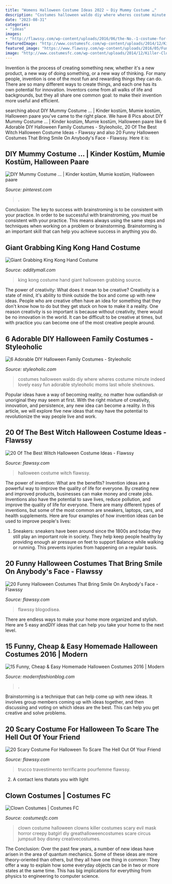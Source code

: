 ```yaml
---
title: "Womens Halloween Costume Ideas 2022 ~ Diy Mummy Costume …"
description: "Costumes halloween waldo diy where wheres costume minute indeed lovely easy fun adorable styleoholic moms last whole sheknows"
date: "2023-08-31"
categories:
- "ideas"
images:
- "http://flawssy.com/wp-content/uploads/2016/06/the-No.-1-costume-for-adult-women-this-Halloween..jpg"
featuredImage: "http://www.costumesfc.com/wp-content/uploads/2014/12/Killer-Clown-Costume.jpg"
featured_image: "https://www.flawssy.com/wp-content/uploads/2016/05/Funny-Movie-Halloween-Costume-Ideas.jpg"
image: "http://www.costumesfc.com/wp-content/uploads/2014/12/Killer-Clown-Costume.jpg"
---
```



Invention is the process of creating something new, whether it's a new product, a new way of doing something, or a new way of thinking. For many people, invention is one of the most fun and rewarding things they can do. There are so many different ways to create things, and each one has its own potential for innovation. Inventors come from all walks of life and backgrounds, but they all share one common goal: to make their invention more useful and efficient.

	

		
searching about DIY Mummy Costume … | Kinder kostüm, Mumie kostüm, Halloween paare you've came to the right place. We have 8 Pics about DIY Mummy Costume … | Kinder kostüm, Mumie kostüm, Halloween paare like 6 Adorable DIY Halloween Family Costumes - Styleoholic, 20 Of The Best Witch Halloween Costume Ideas - Flawssy and also 20 Funny Halloween Costumes That Bring Smile On Anybody&#039;s Face - Flawssy. Here it is:
		
    
## DIY Mummy Costume … | Kinder Kostüm, Mumie Kostüm, Halloween Paare

<img loading=lazy src="https://i.pinimg.com/736x/56/62/f4/5662f46f51b2ec5b51ad78d45dbf5467.jpg" onerror="this.onerror=null;this.src='https://tse3.mm.bing.net/th?id=OIP.DyhX4JlRTUScm-Oqs5IujgHaJ_&amp;pid=15.1';" alt="DIY Mummy Costume … | Kinder kostüm, Mumie kostüm, Halloween paare">

_Source: pinterest.com_

>. 

	

Conclusion: The key to success with brainstroming is to be consistent with your practice.
In order to be successful with brainstroming, you must be consistent with your practice. This means always using the same steps and techniques when working on a problem or brainstorming. Brainstorming is an important skill that can help you achieve success in anything you do.

    
## Giant Grabbing King Kong Hand Costume

<img loading=lazy src="https://odditymall.com/includes/content/upload/king-kong-hand-costume-7059.jpg" onerror="this.onerror=null;this.src='https://tse3.mm.bing.net/th?id=OIP.ZpT-7R6qDSb2FvXGQX4WDgHaLH&amp;pid=15.1';" alt="Giant Grabbing King Kong Hand Costume">

_Source: odditymall.com_

>king kong costume hand giant halloween grabbing source. 

	

The power of creativity: What does it mean to be creative?
Creativity is a state of mind, it's ability to think outside the box and come up with new ideas. People who are creative often have an idea for something that they don't know how to do but they get stuck on how to make it a reality. One reason creativity is so important is because without creativity, there would be no innovation in the world. It can be difficult to be creative at times, but with practice you can become one of the most creative people around.

    
## 6 Adorable DIY Halloween Family Costumes - Styleoholic

<img loading=lazy src="https://i.styleoholic.com/2017/10/adorable-diy-halloween-family-costumes.jpg" onerror="this.onerror=null;this.src='https://tse3.mm.bing.net/th?id=OIP.fboU_Wjdu7Qfz59FpzzZIAHaLH&amp;pid=15.1';" alt="6 Adorable DIY Halloween Family Costumes - Styleoholic">

_Source: styleoholic.com_

>costumes halloween waldo diy where wheres costume minute indeed lovely easy fun adorable styleoholic moms last whole sheknows. 

	

Popular ideas have a way of becoming reality, no matter how outlandish or unoriginal they may seem at first. With the right mixture of creativity, innovation, and persistence, any new idea can become a reality. In this article, we will explore five new ideas that may have the potential to revolutionize the way people live and work.

    
## 20 Of The Best Witch Halloween Costume Ideas - Flawssy

<img loading=lazy src="http://flawssy.com/wp-content/uploads/2016/06/the-No.-1-costume-for-adult-women-this-Halloween..jpg" onerror="this.onerror=null;this.src='https://tse1.mm.bing.net/th?id=OIP.m688LdtOmeL0NubwgTYpTQHaNZ&amp;pid=15.1';" alt="20 Of The Best Witch Halloween Costume Ideas - Flawssy">

_Source: flawssy.com_

>halloween costume witch flawssy. 

	

The power of invention: What are the benefits?
Invention ideas are a powerful way to improve the quality of life for everyone. By creating new and improved products, businesses can make money and create jobs. Inventions also have the potential to save lives, reduce pollution, and improve the quality of life for everyone. There are many different types of inventions, but some of the most common are sneakers, laptops, cars, and health supplements. Here are four examples of how invention ideas can be used to improve people's lives: 
1. Sneakers: sneakers have been around since the 1800s and today they still play an important role in society. They help keep people healthy by providing enough air pressure on feet to support Balance while walking or running. This prevents injuries from happening on a regular basis.

    
## 20 Funny Halloween Costumes That Bring Smile On Anybody&#039;s Face - Flawssy

<img loading=lazy src="https://www.flawssy.com/wp-content/uploads/2016/05/Funny-Movie-Halloween-Costume-Ideas.jpg" onerror="this.onerror=null;this.src='https://tse3.mm.bing.net/th?id=OIP.H6GxRkGi4vTo5wNh-vaFzwHaKA&amp;pid=15.1';" alt="20 Funny Halloween Costumes That Bring Smile On Anybody&#039;s Face - Flawssy">

_Source: flawssy.com_

>flawssy blogodisea. 

	

There are endless ways to make your home more organized and stylish. Here are 5 easy andDIY ideas that can help you take your home to the next level.

    
## 15 Funny, Cheap &amp; Easy Homemade Halloween Costumes 2016 | Modern

<img loading=lazy src="https://modernfashionblog.com/wp-content/uploads/2016/08/15-Funny-Cheap-Easy-Homemade-Halloween-Costumes-2016-7.jpg" onerror="this.onerror=null;this.src='https://tse2.mm.bing.net/th?id=OIP._z8CbA1oGWILw6lcIYuCuwCYEs&amp;pid=15.1';" alt="15 Funny, Cheap &amp; Easy Homemade Halloween Costumes 2016 | Modern">

_Source: modernfashionblog.com_

>. 

	

Brainstorming is a technique that can help come up with new ideas. It involves group members coming up with ideas together, and then discussing and voting on which ideas are the best. This can help you get creative and solve problems.

    
## 20 Scary Costume For Halloween To Scare The Hell Out Of Your Friend

<img loading=lazy src="https://www.flawssy.com/wp-content/uploads/2016/05/Scary-Halloween-Costume-Ideas-For-Girls.jpg" onerror="this.onerror=null;this.src='https://tse4.mm.bing.net/th?id=OIP.ZwTMXONQWIZVeJFljaJFSAHaLK&amp;pid=15.1';" alt="20 Scary Costume For Halloween To Scare The Hell Out Of Your Friend">

_Source: flawssy.com_

>trucco travestimento terrificante pourfemme flawssy. 

	

2. A contact lens thatats you with light

    
## Clown Costumes | Costumes FC

<img loading=lazy src="http://www.costumesfc.com/wp-content/uploads/2014/12/Killer-Clown-Costume.jpg" onerror="this.onerror=null;this.src='https://tse3.mm.bing.net/th?id=OIP.QPZ7rP4CqZJssPV9SnHKmAHaLN&amp;pid=15.1';" alt="Clown Costumes | Costumes FC">

_Source: costumesfc.com_

>clown costume halloween clowns killer costumes scary evil mask horror creepy batgirl diy greathalloweencostumes scare circus jumpsuit boy disney creativecostumes. 

	

The Conclusion:
Over the past few years, a number of new ideas have arisen in the area of quantum mechanics. Some of these ideas are more theory-oriented than others, but they all have one thing in common: They offer a way to explain how some everyday objects can be in two or more states at the same time. This has big implications for everything from physics to engineering to computer science.

